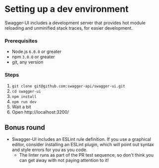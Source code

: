 # Setting up a dev environment

Swagger-UI includes a development server that provides hot module reloading and unminified stack traces, for easier development.

### Prerequisites

- Node.js `6.0.0` or greater
- npm `3.0.0` or greater
- git, any version


### Steps

1. `git clone git@github.com:swagger-api/swagger-ui.git`
2. `cd swagger-ui`
3. `npm install`
4. `npm run dev`
5. Wait a bit
6. Open http://localhost:3200/

## Bonus round

- Swagger-UI includes an ESLint rule definition. If you use a graphical editor, consider installing an ESLint plugin, which will point out syntax and style errors for you as you code.
  - The linter runs as part of the PR test sequence, so don't think you can get away with not paying attention to it!
